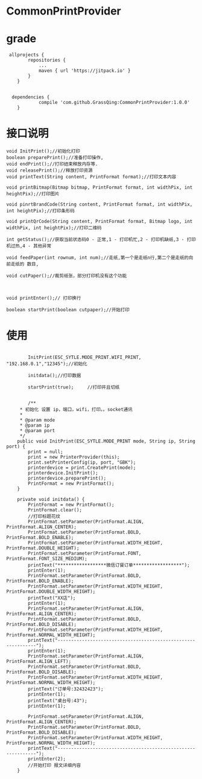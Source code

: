 # CommonPrintProvider
# grade
~~~
 allprojects {
		repositories {
			...
			maven { url 'https://jitpack.io' }
		}
	}
  

  dependencies {
	        compile 'com.github.GrassQing:CommonPrintProvider:1.0.0'
	}
 ~~~ 
# 接口说明

    void InitPrint();//初始化打印    
    boolean preparePrint();//准备打印操作,
    void endPrint();//打印结束释放内存等.
    void releasePrint();//释放打印资源
    void printText(String content, PrintFormat format);//打印文本内容

    void printBitmap(Bitmap bitmap, PrintFormat format, int widthPix, int heightPix);//打印图片

    void pinrtBrandCode(String content, PrintFormat format, int widthPix, int heightPix);//打印条形码

    void printQrCode(String content, PrintFormat format, Bitmap logo, int widthPix, int heightPix);//打印二维码

    int getStatus();//获取当前状态码0 - 正常,1 - 打印机忙,2 - 打印机缺纸,3 - 打印机过热,4 - 其他异常

    void feedPaper(int rownum, int num);//走纸,第一个是走纸n行,第二个是走纸的向前走纸的 数目,

    void cutPaper();//裁剪纸张，部分打印机没有这个功能



    void printEnter();// 打印换行

    boolean startPrint(boolean cutpaper);//开始打印
    
# 使用
~~~
        
        InitPrint(ESC_SYTLE.MODE_PRINT.WIFI_PRINT, "192.168.0.1","12345");//初始化
        
        initdata();//打印数据
   
        startPrint(true);     //打印并且切纸


        /**
     * 初始化 设置 ip，端口，wifi，打印。。socket通讯
     *
     * @param mode
     * @param ip
     * @param port
     */
    public void InitPrint(ESC_SYTLE.MODE_PRINT mode, String ip, String port) {
        print = null;
        print = new PrinterProvider(this);
        print.setPrinterConfig(ip, port, "GBK");
        printerdevice = print.CreatePrint(mode);
        printerdevice.InitPrint();
        printerdevice.preparePrint();
        PrintFormat = new PrintFormat();
    }
    
    private void initdata() {
        PrintFormat = new PrintFormat();
        PrintFormat.clear();
        //打印标题花纹
        PrintFormat.setParameter(PrintFormat.ALIGN, PrintFormat.ALIGN_CENTER);
        PrintFormat.setParameter(PrintFormat.BOLD, PrintFormat.BOLD_ENABLE);
        PrintFormat.setParameter(PrintFormat.WIDTH_HEIGHT, PrintFormat.DOUBLE_HEIGHT);
        PrintFormat.setParameter(PrintFormat.FONT, PrintFormat.FONT_SIZE_MEDIUM);
        printText("******************微信订餐订单******************");
        printEnter(1);
        PrintFormat.setParameter(PrintFormat.BOLD, PrintFormat.BOLD_ENABLE);
        PrintFormat.setParameter(PrintFormat.WIDTH_HEIGHT, PrintFormat.DOUBLE_WIDTH_HEIGHT);
        printText("XX店");
        printEnter(1);
        PrintFormat.setParameter(PrintFormat.ALIGN, PrintFormat.ALIGN_CENTER);
        PrintFormat.setParameter(PrintFormat.BOLD, PrintFormat.BOLD_DISABLE);
        PrintFormat.setParameter(PrintFormat.WIDTH_HEIGHT, PrintFormat.NORMAL_WIDTH_HEIGHT);
        printText("--------------------------------------------------------------");
        printEnter(1);
        PrintFormat.setParameter(PrintFormat.ALIGN, PrintFormat.ALIGN_LEFT);
        PrintFormat.setParameter(PrintFormat.BOLD, PrintFormat.BOLD_DISABLE);
        PrintFormat.setParameter(PrintFormat.WIDTH_HEIGHT, PrintFormat.NORMAL_WIDTH_HEIGHT);
        printText("订单号:32432423");
        printEnter(1);
        printText("桌台号:43");
        printEnter(1);

        PrintFormat.setParameter(PrintFormat.ALIGN, PrintFormat.ALIGN_CENTER);
        PrintFormat.setParameter(PrintFormat.BOLD, PrintFormat.BOLD_DISABLE);
        PrintFormat.setParameter(PrintFormat.WIDTH_HEIGHT, PrintFormat.NORMAL_WIDTH_HEIGHT);
        printText("--------------------------------------------------------------");
        printEnter(2);
        //开始打印 报文详细内容
    }
~~~
    
